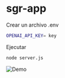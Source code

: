 # sgr-app

Crear un archivo .env 
```bash
OPENAI_API_KEY= key 
```

Ejecutar 
```bash
node server.js
```

![Demo](demosgr.gif)

